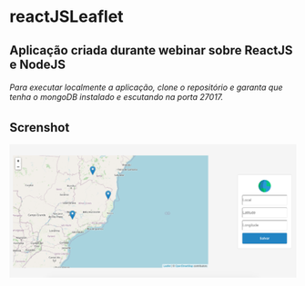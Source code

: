 # reactJSLeaflet

## Aplicação criada durante webinar sobre ReactJS e NodeJS

###### Para executar localmente a aplicação, clone o repositório e garanta que tenha o mongoDB instalado e escutando na porta 27017.

## Screnshot

![GitHub Logo](https://github.com/leonardogandrade/reactJSLeaflet/blob/master/etc/reactJSLeaflet_screenshot.png)
